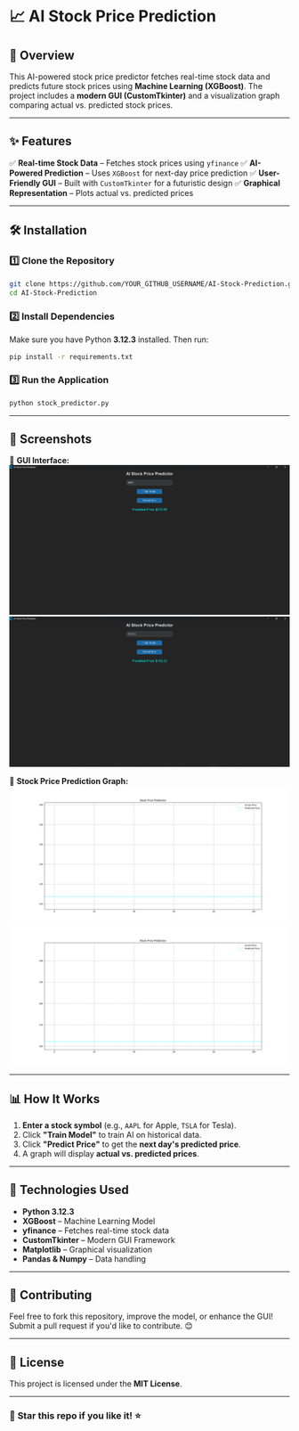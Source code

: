 # 📈 AI Stock Price Prediction

## 🚀 Overview
This AI-powered stock price predictor fetches real-time stock data and predicts future stock prices using **Machine Learning (XGBoost)**. The project includes a **modern GUI (CustomTkinter)** and a visualization graph comparing actual vs. predicted stock prices.

---
## ✨ Features
✅ **Real-time Stock Data** – Fetches stock prices using `yfinance`
✅ **AI-Powered Prediction** – Uses `XGBoost` for next-day price prediction
✅ **User-Friendly GUI** – Built with `CustomTkinter` for a futuristic design
✅ **Graphical Representation** – Plots actual vs. predicted prices

---
## 🛠️ Installation
### 1️⃣ **Clone the Repository**
```sh
git clone https://github.com/YOUR_GITHUB_USERNAME/AI-Stock-Prediction.git
cd AI-Stock-Prediction
```

### 2️⃣ **Install Dependencies**
Make sure you have Python **3.12.3** installed. Then run:
```sh
pip install -r requirements.txt
```

### 3️⃣ **Run the Application**
```sh
python stock_predictor.py
```

---
## 📸 Screenshots
🔹 **GUI Interface:**  
![Stock Predictor GUI](https://github.com/Hardik708669/AI-Powered-Stock-Price-Prediction-/blob/main/Fig_1.png)
![Stock Predictor GUI](https://github.com/Hardik708669/AI-Powered-Stock-Price-Prediction-/blob/main/FIg_2.png)


🔹 **Stock Price Prediction Graph:**  
![Prediction Graph](https://github.com/Hardik708669/AI-Powered-Stock-Price-Prediction-/blob/main/Figure_1.png)
![Prediction Graph](https://github.com/Hardik708669/AI-Powered-Stock-Price-Prediction-/blob/main/Figure_2.png)

---
## 📊 How It Works
1. **Enter a stock symbol** (e.g., `AAPL` for Apple, `TSLA` for Tesla).
2. Click **"Train Model"** to train AI on historical data.
3. Click **"Predict Price"** to get the **next day's predicted price**.
4. A graph will display **actual vs. predicted prices**.

---
## 🤖 Technologies Used
- **Python 3.12.3**
- **XGBoost** – Machine Learning Model
- **yfinance** – Fetches real-time stock data
- **CustomTkinter** – Modern GUI Framework
- **Matplotlib** – Graphical visualization
- **Pandas & Numpy** – Data handling

---
## 📌 Contributing
Feel free to fork this repository, improve the model, or enhance the GUI! Submit a pull request if you'd like to contribute. 😊

---
## 📜 License
This project is licensed under the **MIT License**.

---
### 🌟 **Star this repo if you like it!** ⭐

